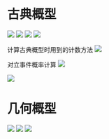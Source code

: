 # 古典概型
![](https://img2018.cnblogs.com/blog/1446249/202001/1446249-20200127143348925-392820325.png)
![](https://img2018.cnblogs.com/blog/1446249/202001/1446249-20200127143458871-509423516.png)
![](https://img2018.cnblogs.com/blog/1446249/202001/1446249-20200127143444904-1079424356.png)
![](https://img2018.cnblogs.com/blog/1446249/202001/1446249-20200127143521465-694495576.png)

计算古典概型时用到的计数方法
![](https://img2018.cnblogs.com/blog/1446249/202001/1446249-20200127143615670-939443454.png)

对立事件概率计算
![](https://img2018.cnblogs.com/blog/1446249/202001/1446249-20200127143701031-483500306.png)

![](https://img2018.cnblogs.com/blog/1446249/202001/1446249-20200127143810973-506411534.png)

# 几何概型

![](https://img2018.cnblogs.com/blog/1446249/202001/1446249-20200127144212315-1527528750.png)
![](https://img2018.cnblogs.com/blog/1446249/202001/1446249-20200127144229096-1960775755.png)
![](https://img2018.cnblogs.com/blog/1446249/202001/1446249-20200127144300667-696218020.png)
